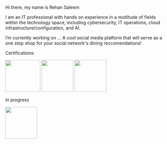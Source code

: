 Hi there, my name is Rehan Saleem

I am an IT professional with hands on experience in a mutlitude of fields within the technology space, including cybersecurity, IT operations, cloud infrastructure/configuration, and AI. 


 I’m currently working on ...
A cool social media platform that will serve as a one stop shop for your social network's dining reccomendations! 


Certifications:

<img src="https://www.lindenwood.edu/files/resources/xpace-comptia-security-training-02.png.pagespeed.ic.1Dci48D-U6.png" width="110" height="100">  <img src="https://miro.medium.com/v2/resize:fit:600/1*E6tqmlvuylHL8SMlOYUqhQ.png" width="100" height="100"> <img src="https://media.licdn.com/dms/image/v2/C4E12AQH-e2WPGP0YXQ/article-cover_image-shrink_600_2000/article-cover_image-shrink_600_2000/0/1649839178239?e=2147483647&v=beta&t=JkwLGpRDZMxeC9u-zmVrNsOAoQBThZcmn5K8LTHD0Gw" width="100" height="100"> 




In progress


<img src="https://training.linuxfoundation.org/wp-content/uploads/2018/06/logo_cka_whitetext.png" width="100" height="100">





